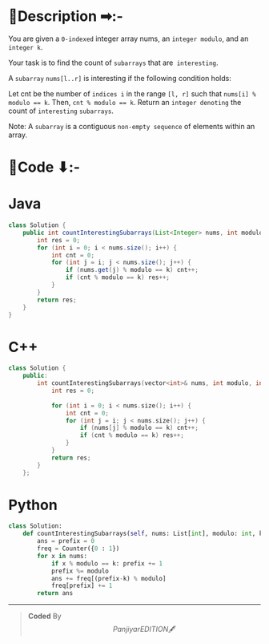 # 📍Description ➡:-
<!-- Describe your first thoughts on how to solve this problem. -->
You are given a `0-indexed` integer array nums, an `integer modulo`, and an `integer k`.

Your task is to find the count of `subarrays` that are` interesting`.

A `subarray` ``nums[l..r]`` is interesting if the following condition holds:

Let cnt be the number of `indices i` in the range `[l, r]` such that `nums[i] % modulo == k`. Then, `cnt % modulo == k`.
Return an `integer denoting` the count of `interesting` `subarrays`.

Note: A `subarray` is a contiguous `non-empty sequence` of elements within an array.
 


# 📝Code ⬇:-


# Java
```java []
class Solution {
    public int countInterestingSubarrays(List<Integer> nums, int modulo, int k) {
        int res = 0;
        for (int i = 0; i < nums.size(); i++) {
            int cnt = 0;
            for (int j = i; j < nums.size(); j++) {
                if (nums.get(j) % modulo == k) cnt++;
                if (cnt % modulo == k) res++;
            }
        }
        return res;
    }
}

```

# C++
``` cpp []
class Solution {
    public:
        int countInterestingSubarrays(vector<int>& nums, int modulo, int k) {
            int res = 0;
    
            for (int i = 0; i < nums.size(); i++) {
                int cnt = 0;
                for (int j = i; j < nums.size(); j++) {
                    if (nums[j] % modulo == k) cnt++;
                    if (cnt % modulo == k) res++;
                }
            }
            return res;
        }
    };
```

# Python
``` python []
class Solution:
    def countInterestingSubarrays(self, nums: List[int], modulo: int, k: int) -> int:
        ans = prefix = 0 
        freq = Counter({0 : 1})
        for x in nums: 
            if x % modulo == k: prefix += 1
            prefix %= modulo
            ans += freq[(prefix-k) % modulo]
            freq[prefix] += 1
        return ans     
```

---

>    **Coded** By $$Panjiyar EDITION 🖋  $$

               
